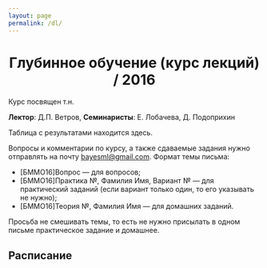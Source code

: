 ```yaml
---
layout: page
permalink: /dl/
---
```


<h1 align="center">Глубинное обучение (курс лекций) / 2016</h1> 

Курс посвящен т.н. 

**Лектор**: Д.П. Ветров,
**Семинаристы**: Е. Лобачева, Д. Подоприхин

Таблица с результатами находится здесь.

Вопросы и комментарии по курсу, а также сдаваемые задания нужно отправлять на почту bayesml@gmail.com. Формат темы письма:
- [БММО16]Вопрос — для вопросов;
- [БММО16]Практика №, Фамилия Имя, Вариант № — для практический заданий (если вариант только один, то его указывать не нужно);
- [БММО16]Теория №, Фамилия Имя — для домашних заданий.
        
Просьба не смешивать темы, то есть не нужно присылать в одном письме практическое задание и домашнее.

## Расписание
